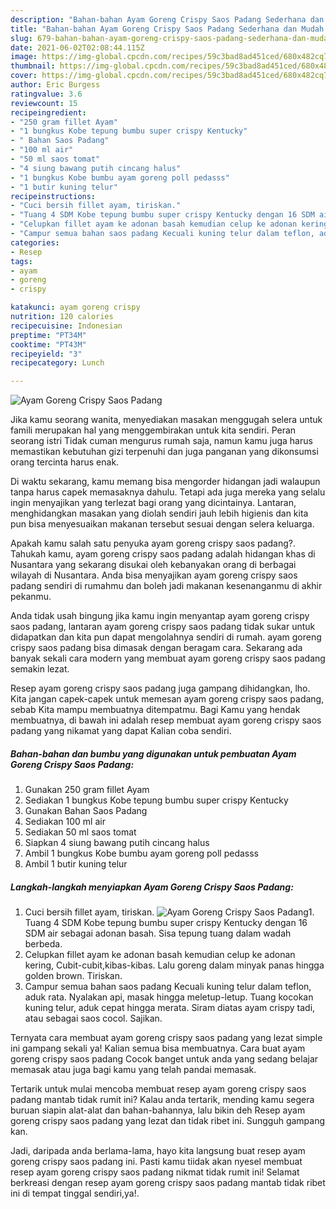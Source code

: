 ```yaml
---
description: "Bahan-bahan Ayam Goreng Crispy Saos Padang Sederhana dan Mudah Dibuat"
title: "Bahan-bahan Ayam Goreng Crispy Saos Padang Sederhana dan Mudah Dibuat"
slug: 679-bahan-bahan-ayam-goreng-crispy-saos-padang-sederhana-dan-mudah-dibuat
date: 2021-06-02T02:08:44.115Z
image: https://img-global.cpcdn.com/recipes/59c3bad8ad451ced/680x482cq70/ayam-goreng-crispy-saos-padang-foto-resep-utama.jpg
thumbnail: https://img-global.cpcdn.com/recipes/59c3bad8ad451ced/680x482cq70/ayam-goreng-crispy-saos-padang-foto-resep-utama.jpg
cover: https://img-global.cpcdn.com/recipes/59c3bad8ad451ced/680x482cq70/ayam-goreng-crispy-saos-padang-foto-resep-utama.jpg
author: Eric Burgess
ratingvalue: 3.6
reviewcount: 15
recipeingredient:
- "250 gram fillet Ayam"
- "1 bungkus Kobe tepung bumbu super crispy Kentucky"
- " Bahan Saos Padang"
- "100 ml air"
- "50 ml saos tomat"
- "4 siung bawang putih cincang halus"
- "1 bungkus Kobe bumbu ayam goreng poll pedasss"
- "1 butir kuning telur"
recipeinstructions:
- "Cuci bersih fillet ayam, tiriskan."
- "Tuang 4 SDM Kobe tepung bumbu super crispy Kentucky dengan 16 SDM air sebagai adonan basah. Sisa tepung tuang dalam wadah berbeda."
- "Celupkan fillet ayam ke adonan basah kemudian celup ke adonan kering, Cubit-cubit,kibas-kibas. Lalu goreng dalam minyak panas hingga golden brown. Tiriskan."
- "Campur semua bahan saos padang Kecuali kuning telur dalam teflon, aduk rata. Nyalakan api, masak hingga meletup-letup. Tuang kocokan kuning telur, aduk cepat hingga merata. Siram diatas ayam crispy tadi, atau sebagai saos cocol. Sajikan."
categories:
- Resep
tags:
- ayam
- goreng
- crispy

katakunci: ayam goreng crispy 
nutrition: 120 calories
recipecuisine: Indonesian
preptime: "PT34M"
cooktime: "PT43M"
recipeyield: "3"
recipecategory: Lunch

---
```



![Ayam Goreng Crispy Saos Padang](https://img-global.cpcdn.com/recipes/59c3bad8ad451ced/680x482cq70/ayam-goreng-crispy-saos-padang-foto-resep-utama.jpg)

Jika kamu seorang wanita, menyediakan masakan menggugah selera untuk famili merupakan hal yang menggembirakan untuk kita sendiri. Peran seorang istri Tidak cuman mengurus rumah saja, namun kamu juga harus memastikan kebutuhan gizi terpenuhi dan juga panganan yang dikonsumsi orang tercinta harus enak.

Di waktu  sekarang, kamu memang bisa mengorder hidangan jadi walaupun tanpa harus capek memasaknya dahulu. Tetapi ada juga mereka yang selalu ingin menyajikan yang terlezat bagi orang yang dicintainya. Lantaran, menghidangkan masakan yang diolah sendiri jauh lebih higienis dan kita pun bisa menyesuaikan makanan tersebut sesuai dengan selera keluarga. 



Apakah kamu salah satu penyuka ayam goreng crispy saos padang?. Tahukah kamu, ayam goreng crispy saos padang adalah hidangan khas di Nusantara yang sekarang disukai oleh kebanyakan orang di berbagai wilayah di Nusantara. Anda bisa menyajikan ayam goreng crispy saos padang sendiri di rumahmu dan boleh jadi makanan kesenanganmu di akhir pekanmu.

Anda tidak usah bingung jika kamu ingin menyantap ayam goreng crispy saos padang, lantaran ayam goreng crispy saos padang tidak sukar untuk didapatkan dan kita pun dapat mengolahnya sendiri di rumah. ayam goreng crispy saos padang bisa dimasak dengan beragam cara. Sekarang ada banyak sekali cara modern yang membuat ayam goreng crispy saos padang semakin lezat.

Resep ayam goreng crispy saos padang juga gampang dihidangkan, lho. Kita jangan capek-capek untuk memesan ayam goreng crispy saos padang, sebab Kita mampu membuatnya ditempatmu. Bagi Kamu yang hendak membuatnya, di bawah ini adalah resep membuat ayam goreng crispy saos padang yang nikamat yang dapat Kalian coba sendiri.

<!--inarticleads1-->

##### Bahan-bahan dan bumbu yang digunakan untuk pembuatan Ayam Goreng Crispy Saos Padang:

1. Gunakan 250 gram fillet Ayam
1. Sediakan 1 bungkus Kobe tepung bumbu super crispy Kentucky
1. Gunakan  Bahan Saos Padang
1. Sediakan 100 ml air
1. Sediakan 50 ml saos tomat
1. Siapkan 4 siung bawang putih cincang halus
1. Ambil 1 bungkus Kobe bumbu ayam goreng poll pedasss
1. Ambil 1 butir kuning telur




<!--inarticleads2-->

##### Langkah-langkah menyiapkan Ayam Goreng Crispy Saos Padang:

1. Cuci bersih fillet ayam, tiriskan.
<img src="https://img-global.cpcdn.com/steps/db0898541ed57ef2/160x128cq70/ayam-goreng-crispy-saos-padang-langkah-memasak-1-foto.jpg" alt="Ayam Goreng Crispy Saos Padang">1. Tuang 4 SDM Kobe tepung bumbu super crispy Kentucky dengan 16 SDM air sebagai adonan basah. Sisa tepung tuang dalam wadah berbeda.
1. Celupkan fillet ayam ke adonan basah kemudian celup ke adonan kering, Cubit-cubit,kibas-kibas. Lalu goreng dalam minyak panas hingga golden brown. Tiriskan.
1. Campur semua bahan saos padang Kecuali kuning telur dalam teflon, aduk rata. Nyalakan api, masak hingga meletup-letup. Tuang kocokan kuning telur, aduk cepat hingga merata. Siram diatas ayam crispy tadi, atau sebagai saos cocol. Sajikan.




Ternyata cara membuat ayam goreng crispy saos padang yang lezat simple ini gampang sekali ya! Kalian semua bisa membuatnya. Cara buat ayam goreng crispy saos padang Cocok banget untuk anda yang sedang belajar memasak atau juga bagi kamu yang telah pandai memasak.

Tertarik untuk mulai mencoba membuat resep ayam goreng crispy saos padang mantab tidak rumit ini? Kalau anda tertarik, mending kamu segera buruan siapin alat-alat dan bahan-bahannya, lalu bikin deh Resep ayam goreng crispy saos padang yang lezat dan tidak ribet ini. Sungguh gampang kan. 

Jadi, daripada anda berlama-lama, hayo kita langsung buat resep ayam goreng crispy saos padang ini. Pasti kamu tiidak akan nyesel membuat resep ayam goreng crispy saos padang nikmat tidak rumit ini! Selamat berkreasi dengan resep ayam goreng crispy saos padang mantab tidak ribet ini di tempat tinggal sendiri,ya!.

